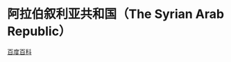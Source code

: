 # 阿拉伯叙利亚共和国（The Syrian Arab Republic）

[百度百科](https://baike.baidu.com/item/%E5%8F%99%E5%88%A9%E4%BA%9A/215811)